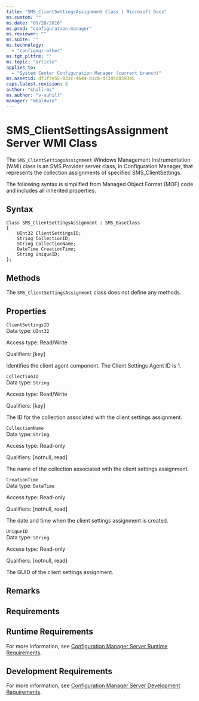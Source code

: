 ```yaml
---
title: "SMS_ClientSettingsAssignment Class | Microsoft Docs"
ms.custom: ""
ms.date: "09/20/2016"
ms.prod: "configuration-manager"
ms.reviewer: ""
ms.suite: ""
ms.technology:
  - "configmgr-other"
ms.tgt_pltfrm: ""
ms.topic: "article"
applies_to:
  - "System Center Configuration Manager (current branch)"
ms.assetid: df1f7e55-033c-4644-b1cb-dc395d859345
caps.latest.revision: 8
author: "shill-ms"
ms.author: "v-suhill"
manager: "mbaldwin"
---
```

# SMS_ClientSettingsAssignment Server WMI Class
The `SMS_ClientSettingsAssignment` Windows Management Instrumentation (WMI) class is an SMS Provider server class, in Configuration Manager, that represents the collection assignments of specified SMS_ClientSettings.   

 The following syntax is simplified from Managed Object Format (MOF) code and includes all inherited properties.  

## Syntax  

```  
Class SMS_ClientSettingsAssignment : SMS_BaseClass  
{  
    UInt32 ClientSettingsID;  
    String CollectionID;  
    String CollectionName;  
    DateTime CreationTime;  
    String UniqueID;  
};  
```  

## Methods  
 The `SMS_ClientSettingsAssignment` class does not define any methods.  

## Properties  
 `ClientSettingsID`  
 Data type: `UInt32`  

 Access type: Read/Write  

 Qualifiers: [key]  

 Identifies the client agent component. The Client Settings Agent ID is 1.  

 `CollectionID`  
 Data type: `String`  

 Access type: Read/Write  

 Qualifiers: [key]  

 The ID for the collection associated with the client settings assignment.  

 `CollectionName`  
 Data type: `String`  

 Access type: Read-only  

 Qualifiers: [notnull, read]  

 The name of the collection associated with the client settings assignment.  

 `CreationTime`  
 Data type: `DateTime`  

 Access type: Read-only  

 Qualifiers: [notnull, read]  

 The date and time when the client settings assignment is created.  

 `UniqueID`  
 Data type: `String`  

 Access type: Read-only  

 Qualifiers: [notnull, read]  

 The GUID of the client settings assignment.  

## Remarks  

## Requirements  

## Runtime Requirements  
 For more information, see [Configuration Manager Server Runtime Requirements](../../../../../develop/core/reqs/server-runtime-requirements.md).  

## Development Requirements  
 For more information, see [Configuration Manager Server Development Requirements](../../../../../develop/core/reqs/server-development-requirements.md).
